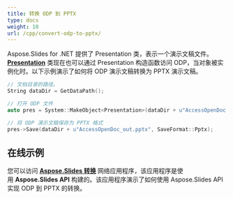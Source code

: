 ```yaml
---
title: 转换 ODP 到 PPTX
type: docs
weight: 10
url: /cpp/convert-odp-to-pptx/
---
```


Aspose.Slides for .NET 提供了 Presentation 类，表示一个演示文稿文件。[**Presentation**](https://reference.aspose.com/slides/cpp/class/aspose.slides.presentation) 类现在也可以通过 Presentation 构造函数访问 ODP，当对象被实例化时。以下示例演示了如何将 ODP 演示文稿转换为 PPTX 演示文稿。

``` cpp
// 文档目录的路径。
String dataDir = GetDataPath();

// 打开 ODP 文件
auto pres = System::MakeObject<Presentation>(dataDir + u"AccessOpenDoc.odp");

// 将 ODP 演示文稿保存为 PPTX 格式
pres->Save(dataDir + u"AccessOpenDoc_out.pptx", SaveFormat::Pptx);
```



## **在线示例**
您可以访问 [**Aspose.Slides 转换**](https://products.aspose.app/slides/conversion/) 网络应用程序，该应用程序是使用 **Aspose.Slides API** 构建的。该应用程序演示了如何使用 Aspose.Slides API 实现 ODP 到 PPTX 的转换。
